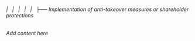 ###### |   |   |   |   |   ├── Implementation of anti-takeover measures or shareholder protections

*Add content here*